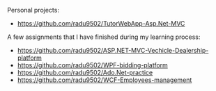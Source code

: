 Personal projects: 
- https://github.com/radu9502/TutorWebApp-Asp.Net-MVC

A few assignments that I have finished during my learning process:
- https://github.com/radu9502/ASP.NET-MVC-Vechicle-Dealership-platform
- https://github.com/radu9502/WPF-bidding-platform
- https://github.com/radu9502/Ado.Net-practice
- https://github.com/radu9502/WCF-Employees-management

<!---
radu9502/radu9502 is a ✨ special ✨ repository because its `README.md` (this file) appears on your GitHub profile.
You can click the Preview link to take a look at your changes.
--->
